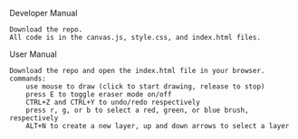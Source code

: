 Developer Manual

    Download the repo.
    All code is in the canvas.js, style.css, and index.html files.

User Manual

    Download the repo and open the index.html file in your browser.
    commands:
        use mouse to draw (click to start drawing, release to stop)
        press E to toggle eraser mode on/off
        CTRL+Z and CTRL+Y to undo/redo respectively
        press r, g, or b to select a red, green, or blue brush, respectively
        ALT+N to create a new layer, up and down arrows to select a layer
